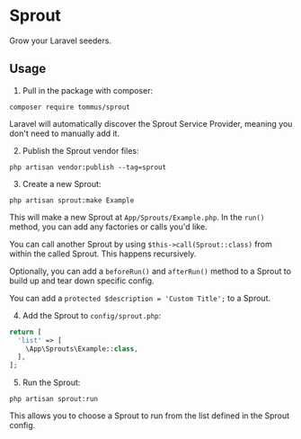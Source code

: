 # Sprout

Grow your Laravel seeders.

## Usage

1. Pull in the package with composer:

```shell
composer require tommus/sprout
```

Laravel will automatically discover the Sprout Service Provider, meaning you
don't need to manually add it.

2. Publish the Sprout vendor files:

```shell
php artisan vendor:publish --tag=sprout
```

3. Create a new Sprout:

```shell
php artisan sprout:make Example
```

This will make a new Sprout at `App/Sprouts/Example.php`. In the `run()`
method, you can add any factories or calls you'd like.

You can call another Sprout by using `$this->call(Sprout::class)` from
within the called Sprout. This happens recursively.

Optionally, you can add a `beforeRun()` and `afterRun()` method to a
Sprout to build up and tear down specific config.

You can add a `protected $description = 'Custom Title';` to a Sprout.

4. Add the Sprout to `config/sprout.php`:

```php
return [
  'list' => [
    \App\Sprouts\Example::class,
  ],
];
```

5. Run the Sprout:

```shell
php artisan sprout:run
```

This allows you to choose a Sprout to run from the list defined in the
Sprout config.
